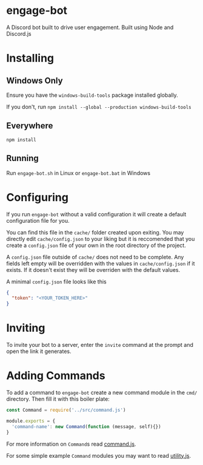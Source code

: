 # engage-bot
A Discord bot built to drive user engagement. Built using Node and Discord.js

# Installing
## Windows Only
Ensure you have the `windows-build-tools` package installed globally.

If you don't, run `npm install --global --production windows-build-tools`

## Everywhere
`npm install`

## Running
Run `engage-bot.sh` in Linux or `engage-bot.bat` in Windows

# Configuring
If you run `engage-bot` without a valid configuration it will create a default configuration file for you.

You can find this file in the `cache/` folder created upon exiting. You may directly edit `cache/config.json` to your liking but it is reccomended that you create a `config.json` file of your own in the root directory of the project. 

A `config.json` file outside of `cache/` does not need to be complete. Any fields left empty will be overridden with the values in `cache/config.json` if it exists. If it doesn't exist they will be overriden with the default values.

A minimal `config.json` file looks like this
```json
{
  "token": "<YOUR_TOKEN_HERE>"
}
```

# Inviting
To invite your bot to a server, enter the `invite` command at the prompt and open the link it generates.

# Adding Commands
To add a command to `engage-bot` create a new command module in the `cmd/` directory. Then fill it with this boiler plate:

```js
const Command = require('../src/command.js')

module.exports = {
  'command-name': new Command(function (message, self){})
}

```

For more information on `Command`s read [command.js](https://github.com/gn0mesort/engage-bot/blob/master/src/command.js).

For some simple example `Command` modules you may want to read [utility.js](https://github.com/gn0mesort/engage-bot/blob/master/cmd/utility.js).